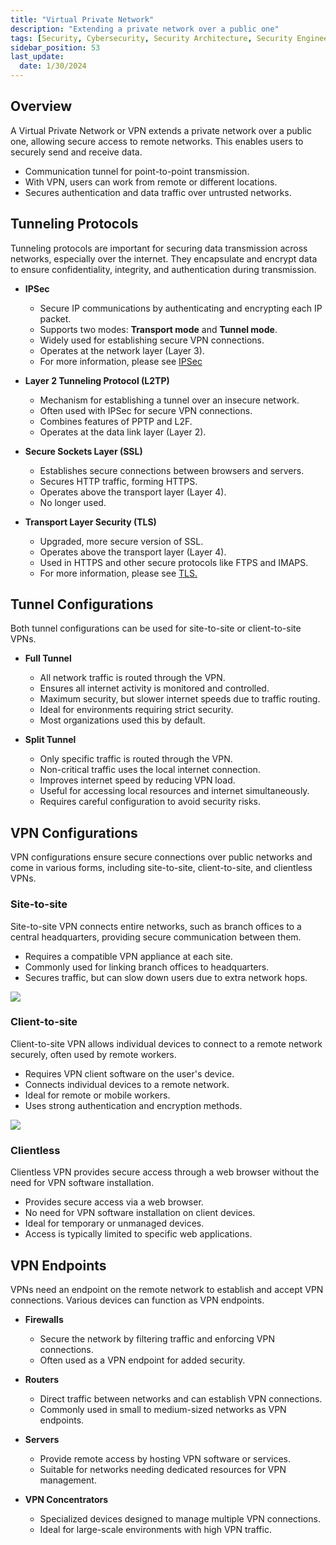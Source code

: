```yaml
---
title: "Virtual Private Network"
description: "Extending a private network over a public one"
tags: [Security, Cybersecurity, Security Architecture, Security Engineering]
sidebar_position: 53
last_update:
  date: 1/30/2024
---
```



## Overview

A Virtual Private Network or VPN extends a private network over a public one, allowing secure access to remote networks. This enables users to securely send and receive data.

- Communication tunnel for point-to-point transmission.
- With VPN, users can work from remote or different locations.
- Secures authentication and data traffic over untrusted networks.

## Tunneling Protocols 

Tunneling protocols are important for securing data transmission across networks, especially over the internet. They encapsulate and encrypt data to ensure confidentiality, integrity, and authentication during transmission.

- **IPSec**

  - Secure IP communications by authenticating and encrypting each IP packet.
  - Supports two modes: **Transport mode** and **Tunnel mode**.
  - Widely used for establishing secure VPN connections.
  - Operates at the network layer (Layer 3).
  - For more information, please see [IPSec](/docs/007-Cybersecurity/004-Infrastructure-and-Network/054-TLS-and-IPSec.md)

- **Layer 2 Tunneling Protocol (L2TP)**

  - Mechanism for establishing a tunnel over an insecure network.
  - Often used with IPSec for secure VPN connections.
  - Combines features of PPTP and L2F.
  - Operates at the data link layer (Layer 2).

- **Secure Sockets Layer (SSL)**

  - Establishes secure connections between browsers and servers.
  - Secures HTTP traffic, forming HTTPS.
  - Operates above the transport layer (Layer 4).
  - No longer used.

- **Transport Layer Security (TLS)**

  - Upgraded, more secure version of SSL.
  - Operates above the transport layer (Layer 4).
  - Used in HTTPS and other secure protocols like FTPS and IMAPS.
  - For more information, please see [TLS.](/docs/007-Cybersecurity/004-Infrastructure-and-Network/054-TLS-and-IPSec.md)


## Tunnel Configurations

Both tunnel configurations can be used for site-to-site or client-to-site VPNs.

- **Full Tunnel**

  - All network traffic is routed through the VPN.
  - Ensures all internet activity is monitored and controlled.
  - Maximum security, but slower internet speeds due to traffic routing.
  - Ideal for environments requiring strict security.
  - Most organizations used this by default.

- **Split Tunnel**

  - Only specific traffic is routed through the VPN.
  - Non-critical traffic uses the local internet connection.
  - Improves internet speed by reducing VPN load.
  - Useful for accessing local resources and internet simultaneously.
  - Requires careful configuration to avoid security risks.

## VPN Configurations

VPN configurations ensure secure connections over public networks and come in various forms, including site-to-site, client-to-site, and clientless VPNs. 

### Site-to-site

Site-to-site VPN connects entire networks, such as branch offices to a central headquarters, providing secure communication between them.

- Requires a compatible VPN appliance at each site.
- Commonly used for linking branch offices to headquarters.
- Secures traffic, but can slow down users due to extra network hops.

<div class="img-center">

![](/img/docs/azure-vnet-s2s-vpn-with-border.png)

</div>

### Client-to-site

Client-to-site VPN allows individual devices to connect to a remote network securely, often used by remote workers.

- Requires VPN client software on the user's device.
- Connects individual devices to a remote network.
- Ideal for remote or mobile workers.
- Uses strong authentication and encryption methods.

<div class="img-center">

![](/img/docs/azure-vnet-p2s-vpn-with-border.png)

</div>

### Clientless

Clientless VPN provides secure access through a web browser without the need for VPN software installation.

- Provides secure access via a web browser.
- No need for VPN software installation on client devices.
- Ideal for temporary or unmanaged devices.
- Access is typically limited to specific web applications.


## VPN Endpoints

VPNs need an endpoint on the remote network to establish and accept VPN connections. Various devices can function as VPN endpoints.

- **Firewalls**

  - Secure the network by filtering traffic and enforcing VPN connections.
  - Often used as a VPN endpoint for added security.

- **Routers**

  - Direct traffic between networks and can establish VPN connections.
  - Commonly used in small to medium-sized networks as VPN endpoints.

- **Servers**

  - Provide remote access by hosting VPN software or services.
  - Suitable for networks needing dedicated resources for VPN management.

- **VPN Concentrators**

  - Specialized devices designed to manage multiple VPN connections.
  - Ideal for large-scale environments with high VPN traffic.